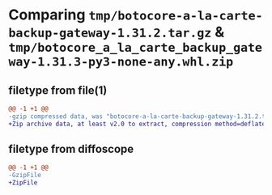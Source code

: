 # Comparing `tmp/botocore-a-la-carte-backup-gateway-1.31.2.tar.gz` & `tmp/botocore_a_la_carte_backup_gateway-1.31.3-py3-none-any.whl.zip`

## filetype from file(1)

```diff
@@ -1 +1 @@
-gzip compressed data, was "botocore-a-la-carte-backup-gateway-1.31.2.tar", last modified: Wed Jul 12 01:44:24 2023, max compression
+Zip archive data, at least v2.0 to extract, compression method=deflate
```

## filetype from diffoscope

```diff
@@ -1 +1 @@
-GzipFile
+ZipFile
```

